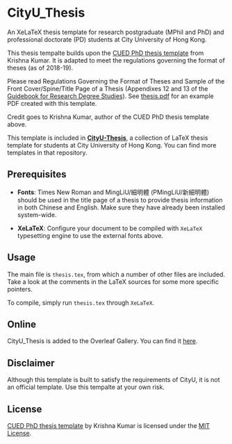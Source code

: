 # CityU_Thesis

An XeLaTeX thesis template for research postgraduate (MPhil and PhD) and professional doctorate (PD) students at City University of Hong Kong.

This thesis tempalte builds upon the [CUED PhD thesis template](https://github.com/kks32/phd-thesis-template) from Krishna Kumar. It is adapted to meet the regulations governing the format of theses (as of 2018-19).

Please read Regulations Governing the Format of Theses and Sample of the Front Cover/Spine/Title Page of a Thesis (Appendixes 12 and 13 of the [Guidebook for Research Degree Studies](https://www.sgs.cityu.edu.hk/student/rpg/studentGuideBook)). See [thesis.pdf](thesis.pdf) for an example PDF created with this template.

Credit goes to Krishna Kumar, author of the CUED PhD thesis template above.

This template is included in **[CityU-Thesis](https://github.com/huwan/CityU-Thesis)**, a collection of LaTeX thesis template for students at City University of Hong Kong. You can find more templates in that repository.

## Prerequisites

- **Fonts**: Times New Roman and MingLiU/細明體 (PMingLiU/新細明體) should be used in the title page of a thesis to provide thesis information in both Chinese and English. Make sure they have already been installed system-wide.

- **XeLaTeX**: Configure your document to be compiled with `XeLaTeX` typesetting engine to use the external fonts above.

## Usage

The main file is `thesis.tex`, from which a number of other files are included. Take a look at the comments in the LaTeX sources for some more specific pointers.

To compile, simply run `thesis.tex` through `XeLaTeX`.

## Online

CityU_Thesis is added to the Overleaf Gallery. You can find it [here](https://www.overleaf.com/latex/templates/cityu-thesis/pcwxpxsqqvyb).


## Disclaimer

Although this template is built to satisfy the requirements of CityU, it is not an official template. Use this tempalte at your own risk.

## License

[CUED PhD thesis template](https://github.com/kks32/phd-thesis-template) by Krishna Kumar is licensed under the [MIT License](LICENSE).
